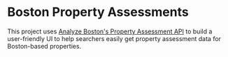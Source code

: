 # Boston Property Assessments

This project uses [Analyze Boston's Property Assessment API](https://data.boston.gov/dataset/property-assessment) to build a user-friendly UI to help searchers easily get property assessment data for Boston-based properties.
